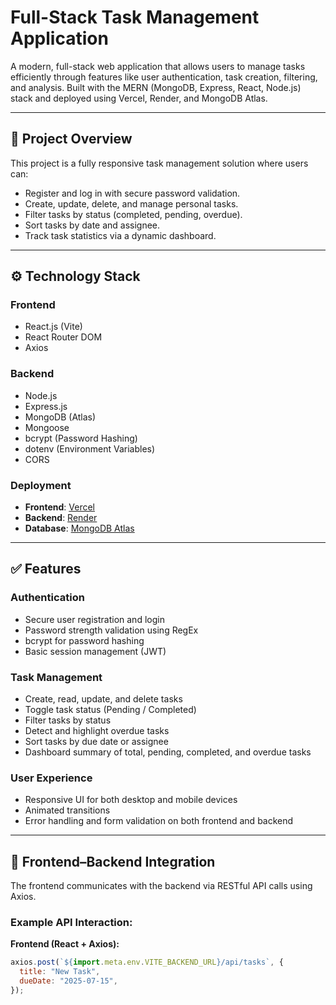 # Full-Stack Task Management Application

A modern, full-stack web application that allows users to manage tasks efficiently through features like user authentication, task creation, filtering, and analysis. Built with the MERN (MongoDB, Express, React, Node.js) stack and deployed using Vercel, Render, and MongoDB Atlas.

---

## 📌 Project Overview

This project is a fully responsive task management solution where users can:

- Register and log in with secure password validation.
- Create, update, delete, and manage personal tasks.
- Filter tasks by status (completed, pending, overdue).
- Sort tasks by date and assignee.
- Track task statistics via a dynamic dashboard.

---

## ⚙️ Technology Stack

### Frontend

- React.js (Vite)
- React Router DOM
- Axios

### Backend

- Node.js
- Express.js
- MongoDB (Atlas)
- Mongoose
- bcrypt (Password Hashing)
- dotenv (Environment Variables)
- CORS

### Deployment

- **Frontend**: [Vercel](https://vercel.com/)
- **Backend**: [Render](https://render.com/)
- **Database**: [MongoDB Atlas](https://www.mongodb.com/cloud/atlas)

---

## ✅ Features

### Authentication

- Secure user registration and login
- Password strength validation using RegEx
- bcrypt for password hashing
- Basic session management (JWT)

### Task Management

- Create, read, update, and delete tasks
- Toggle task status (Pending / Completed)
- Filter tasks by status
- Detect and highlight overdue tasks
- Sort tasks by due date or assignee
- Dashboard summary of total, pending, completed, and overdue tasks

### User Experience

- Responsive UI for both desktop and mobile devices
- Animated transitions
- Error handling and form validation on both frontend and backend

---

## 🔄 Frontend–Backend Integration

The frontend communicates with the backend via RESTful API calls using Axios.

### Example API Interaction:

**Frontend (React + Axios):**

```javascript
axios.post(`${import.meta.env.VITE_BACKEND_URL}/api/tasks`, {
  title: "New Task",
  dueDate: "2025-07-15",
});
